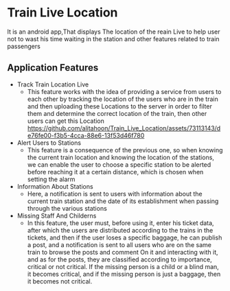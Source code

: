 # Train Live Location
It is an android app,That displays The location of the reain Live to help user not to wast his time waiting in the station and other features related to train passengers
## Application Features
- Track Train Location Live
  - This feature works with the idea of ​​providing a service from users to each other by tracking the location of the users who are in the train and then uploading these Locations to the server in order to filter them and determine the correct location of the train, then other users can get this Location
https://github.com/alitahoon/Train_Live_Location/assets/73113143/de76fe00-f3b5-4cca-88e6-13f53d46f780
- Alert Users to Stations
  - This feature is a consequence of the previous one, so when knowing the current train location and knowing the location of the stations, we can enable the user to choose a specific station to be alerted before reaching it at a certain distance, which is chosen when setting the alarm
- Information About Stations
  - Here, a notification is sent to users with information about the current train station and the date of its establishment when passing through the various stations
- Missing Staff And Childerns
  - In this feature, the user must, before using it, enter his ticket data, after which the users are distributed according to the trains in the tickets, and then if the user loses a specific baggage, he can publish a post, and a notification is sent to all users who are on the same train to browse the posts and comment On it and interacting with it, and as for the posts, they are classified according to importance, critical or not critical. If the missing person is a child or a blind man, it becomes critical, and if the missing person is just a baggage, then it becomes not critical.

  
 

  

